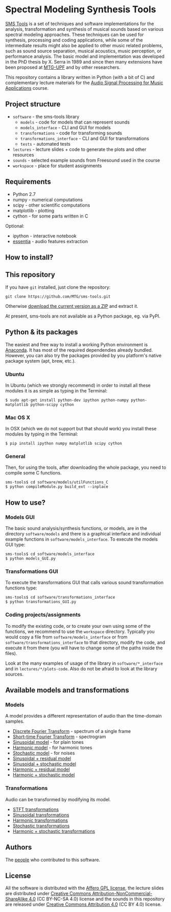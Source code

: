 # Spectral Modeling Synthesis Tools

[SMS Tools](http://mtg.upf.edu/technologies/sms) is a set of techniques and software implementations for the analysis, transformation and synthesis of musical sounds based on various spectral modeling approaches. These techniques can be used for synthesis, processing and coding applications, while some of the intermediate results might also be applied to other music related problems, such as sound source separation, musical acoustics, music perception, or performance analysis. The basic model and implementation was developed in the PhD thesis by X. Serra in 1989 and since then many extensions have been proposed at [MTG-UPF](http://mtg.upf.edu/) and by other researchers.

This repository contains a library written in Python (with a bit of C) and complementary lecture materials for the [Audio Signal Processing for Music Applications](https://www.coursera.org/course/audio) course.

## Project structure

- `software` - the sms-tools library
  - `models` - code for models that can represent sounds
  - `models_interface` - CLI and GUI for models
  - `transformations` - code for transforming sounds
  - `transformations_interface` - CLI and GUI for transformations
  - `tests` - automated tests
- `lectures` - lecture slides + code to generate the plots and other resources
- `sounds` - selected example sounds from Freesound used in the course
- `workspace` - place for student assignments

## Requirements

- Python 2.7
- numpy - numerical computations
- scipy - other scientific computations
- matplotlib - plotting
- cython - for some parts written in C

Optional:

- ipython - interactive notebook
- [essentia](http://essentia.upf.edu/) - audio features extraction

## How to install?

## This repository

If you have `git` installed, just clone the repository:

```
git clone https://github.com/MTG/sms-tools.git
```

Otherwise [download the current version as a ZIP](https://github.com/MTG/sms-tools/archive/master.zip) and extract it.

At present, sms-tools are not available as a Python package, eg. via PyPI.

## Python & its packages

The easiest and free way to install a working Python environment is [Anaconda](https://www.continuum.io/downloads). It has most of the required dependendies already bundled. However, you can also try the packages provided by you platform's native package system (apt, brew, etc.).

### Ubuntu

In Ubuntu (which we strongly recommend) in order to install all these modules it is as simple as typing in the Terminal:

```
$ sudo apt-get install python-dev ipython python-numpy python-matplotlib python-scipy cython
```

### Mac OS X

In OSX (which we do not support but that should work) you install these modules by typing in the Terminal:

```
$ pip install ipython numpy matplotlib scipy cython
```

### General

Then, for using the tools, after downloading the whole package, you need to compile some C functions.

```
sms-tools$ cd software/models/utilFunctions_C
$ python compileModule.py build_ext --inplace
```

## How to use?

### Models GUI

The basic sound analysis/synthesis functions, or models, are in the directory `software/models` and there is a graphical interface and individual example functions in `software/models_interface`. To execute the models GUI type:

```
sms-tools$ cd software/models_interface
$ python models_GUI.py
```

### Transformations GUI

To execute the transformations GUI that calls various sound transformation functions type:

```
sms-tools$ cd software/transformations_interface
$ python transformations_GUI.py
```

### Coding projects/assignments

To modify the existing code, or to create your own using some of the functions, we recommend to use the `workspace` directory. Typically you would copy a file from `software/models_interface` or from `software/transformations_interface` to that directory, modify the code, and execute it from there (you will have to change some of the paths inside the files).

Look at the many examples of usage of the library in `software/*_interface` and in `lectures/*/plots-code`. Also do not be afraid to look at the library sources.

## Available models and transformations

### Models

A model provides a different representation of audio than the time-domain samples.

- [Discrete Fourier Transform](software/models/dftModel.py) - spectrum of a single frame
- [Short-time Fourier Transform](software/models/stft.py) - spectrogram
- [Sinusoidal model](software/models/sineModel.py) - for plain tones
- [Harmonic model](software/models/harmonicModel.py) - for harmonic tones
- [Stochastic model](software/models/stochasticModel.py) - for noises
- [Sinusoidal + residual model](software/models/sprModel.py)
- [Sinusoidal + stochastic model](software/models/spsModel.py)
- [Harmonic + residual model](software/models/hprModel.py)
- [Harmonic + stochastic model](software/models/hpsModel.py)

### Transformations

Audio can be transformed by modifying its model.

- [STFT transformations](stftTransformations.py)
- [Sinusoidal transformations](sineTransformations.py)
- [Harmonic transformations](harmonicTransformations.py)
- [Stochastic transformations](stochasticTransformations.py)
- [Harmonic + stochastic transformations](hpsTransformations.py)

## Authors

The [people](authors.md) who contributed to this software.

## License

All the software is distributed with the [Affero GPL license](http://www.gnu.org/licenses/agpl-3.0.en.html), the lecture slides are distributed under [Creative Commons Attribution-NonCommercial-ShareAlike 4.0](http://creativecommons.org/licenses/by-nc-sa/4.0/) (CC BY-NC-SA 4.0) license and the sounds in this repository are released under [Creative Commons Attribution 4.0](http://creativecommons.org/licenses/by/4.0/) (CC BY 4.0) license.
